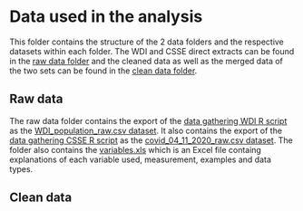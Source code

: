 # Data used in the analysis
This folder contains the structure of the 2 data folders and the respective datasets within each folder. The WDI and CSSE direct extracts can be found in the [raw data folder](https://github.com/cosmin-ticu/homework_codesANDmore_Coding1_MScBA/tree/master/Task2_Cosmin-Covid-Assignment/data/raw) and the cleaned data as well as the merged data of the two sets can be found in the [clean data folder](https://github.com/cosmin-ticu/homework_codesANDmore_Coding1_MScBA/tree/master/Task2_Cosmin-Covid-Assignment/data/clean).
## Raw data
The raw data folder contains the export of the [data gathering WDI R script](https://github.com/cosmin-ticu/homework_codesANDmore_Coding1_MScBA/blob/master/Task2_Cosmin-Covid-Assignment/codes/getWDI_data.R) as the [WDI_population_raw.csv dataset](https://github.com/cosmin-ticu/homework_codesANDmore_Coding1_MScBA/blob/master/Task2_Cosmin-Covid-Assignment/data/raw/WDI_population_raw.csv). It also contains the export of the [data gathering CSSE R script](https://github.com/cosmin-ticu/homework_codesANDmore_Coding1_MScBA/blob/master/Task2_Cosmin-Covid-Assignment/codes/getCSSE_data.R) as the [covid_04_11_2020_raw.csv dataset](https://github.com/cosmin-ticu/homework_codesANDmore_Coding1_MScBA/blob/master/Task2_Cosmin-Covid-Assignment/data/raw/covid_04_11_2020_raw.csv). The folder also contains the [variables.xls](https://github.com/cosmin-ticu/homework_codesANDmore_Coding1_MScBA/blob/master/Task2_Cosmin-Covid-Assignment/data/raw/variables.xlsx) which is an Excel file containg explanations of each variable used, measurement, examples and data types.
## Clean data

